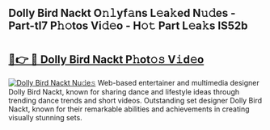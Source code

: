 ## Dolly Bird Nackt O𝚗𝚕yf𝚊ns L𝚎a𝚔ed N𝚞𝚍es - Part-tI7 P𝚑𝚘tos Vi𝚍𝚎o - H𝚘𝚝 Part L𝚎a𝚔s IS52b

# <h2><a href="http://kf800vb.oniu.top/?m=Dolly+Bird+Nackt">🔗👉 🔴 Dolly Bird Nackt P𝚑ot𝚘𝚜 V𝚒d𝚎o</a></h2>

[![Dolly Bird Nackt Nu𝚍e𝚜](https://i.imgur.com/0qMVB7G.gif)](http://kf800vb.oniu.top/?m=Dolly+Bird+Nackt)
Web-based entertainer and multimedia designer Dolly Bird Nackt, known for sharing dance and lifestyle ideas through trending dance trends and short videos. Outstanding set designer Dolly Bird Nackt, known for their remarkable abilities and achievements in creating visually stunning sets.  
